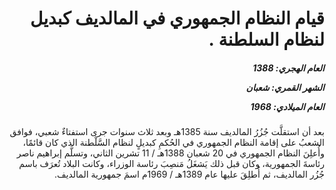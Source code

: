 <h1 dir="rtl">قيام النظام الجمهوري في المالديف كبديل لنظام السلطنة .</h1>

<h5 dir="rtl">العام الهجري:  1388

الشهر القمري: شعبان

العام الميلادي: 1968</h5>

<p dir="rtl">بعد أن استقلَّت جُزُرُ المالديف سنة 1385هـ وبعد ثلاث سنوات جرى استفتاءٌ شعبي، فوافق الشعبُ على إقامة النظام الجمهوري في الحُكمِ كبديلٍ لنظام السَّلْطنة الذي كان قائمًا، وأُعلِنَ النظام الجمهوري في 20 شعبان 1388هـ / 11 تشرين الثاني، وتسلَّم إبراهيم ناصر رئاسةَ الجمهورية، وكان قبل ذلك يَشغَلُ مَنصِبَ رئاسة الوزراء، وكانت البلاد تُعرَف باسم جُزُر المالديف، ثم أُطلِقَ عليها عام 1389هـ / 1969م اسمَ جمهورية المالديف.</p></br>
